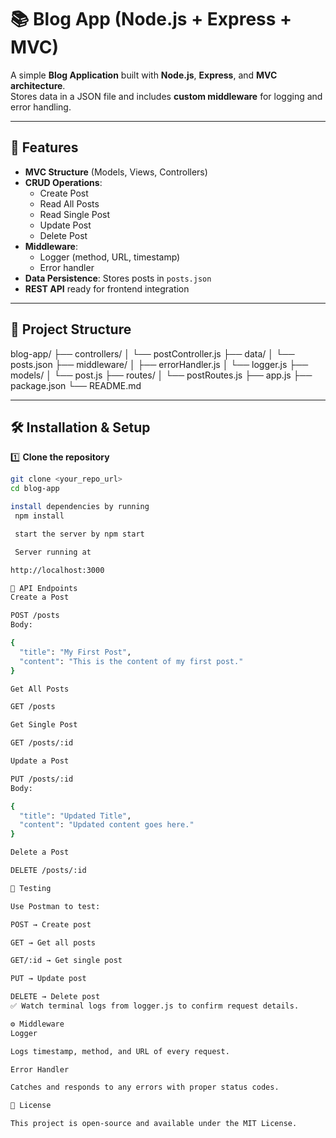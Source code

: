 # 📚 Blog App (Node.js + Express + MVC)

A simple **Blog Application** built with **Node.js**, **Express**, and **MVC architecture**.  
Stores data in a JSON file and includes **custom middleware** for logging and error handling.

---

## 🚀 Features
- **MVC Structure** (Models, Views, Controllers)
- **CRUD Operations**:
  - Create Post
  - Read All Posts
  - Read Single Post
  - Update Post
  - Delete Post
- **Middleware**:
  - Logger (method, URL, timestamp)
  - Error handler
- **Data Persistence**: Stores posts in `posts.json`
- **REST API** ready for frontend integration

---

## 📂 Project Structure

blog-app/
├── controllers/
│ └── postController.js
├── data/
│ └── posts.json
├── middleware/
│ ├── errorHandler.js
│ └── logger.js
├── models/
│ └── post.js
├── routes/
│ └── postRoutes.js
├── app.js
├── package.json
└── README.md



---

## 🛠 Installation & Setup

1️⃣ **Clone the repository**
```bash
git clone <your_repo_url>
cd blog-app

install dependencies by running 
 npm install 

 start the server by npm start 

 Server running at

http://localhost:3000

📌 API Endpoints
Create a Post

POST /posts
Body:

{
  "title": "My First Post",
  "content": "This is the content of my first post."
}

Get All Posts

GET /posts

Get Single Post

GET /posts/:id

Update a Post

PUT /posts/:id
Body:

{
  "title": "Updated Title",
  "content": "Updated content goes here."
}

Delete a Post

DELETE /posts/:id

🧪 Testing

Use Postman to test:

POST → Create post

GET → Get all posts

GET/:id → Get single post

PUT → Update post

DELETE → Delete post
✅ Watch terminal logs from logger.js to confirm request details.

⚙ Middleware
Logger

Logs timestamp, method, and URL of every request.

Error Handler

Catches and responds to any errors with proper status codes.

📄 License

This project is open-source and available under the MIT License. 